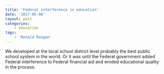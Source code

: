 ```yaml
---
title: 'Federal interference in education'
date: '2017-05-08'
layout: post
categories:
    - education
tags:
    - 'Ronald Reagan'
---
```


We developed at the local school district level probably the best public school system in the world. Or it was until the Federal government added Federal interference to Federal financial aid and eroded educational quality in the process.